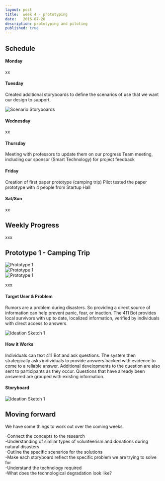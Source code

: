 ```yaml
---
layout: post
title:  week 4 - prototyping
date:   2016-07-20
description: prototyping and piloting
published: true
---
```

## Schedule  

#### Monday
xx

#### Tuesday
Created additional storyboards to define the scenarios of use that we want our design to support.

![Scenario Storyboards](../../../img/week-4/scenario_storyboard.png)

#### Wednesday
xx

#### Thursday
Meeting with professors to update them on our progress
Team meeting, including our sponsor (Smart Technology) for project feedback


#### Friday
Creation of first paper prototype (camping trip)
Pilot tested the paper prototype with 4 people from Startup Hall

#### Sat/Sun
xx


## Weekly Progress
xxx

## Prototype 1 - Camping Trip
![Prototype 1](../../../img/week-4/prototypeList1.jpg)<br/>
![Prototype 1](../../../img/week-4/prototypeList2.jpg)<br/>
![Prototype 1](../../../img/week-4/prototypeList3.jpg)<br/>

xxx

#### Target User & Problem
Rumors are a problem during disasters. So providing a direct source of information can help prevent panic, fear, or inaction. The 411 Bot provides local survivors with up to date, localized information, verified by individuals with direct access to answers.

![Ideation Sketch 1](../../../img/week-3/Idea1Diagram.png)

#### How it Works
Individuals can text 411 Bot and ask questions. The system then strategically asks individuals to provide answers backed with evidence to come to a reliable answer. Additional developments to the question are also sent to participants as they occur. Questions that have already been answered are grouped with existing information.

#### Storyboard
![Ideation Sketch 1](../../../img/week-3/Idea1Storyboard.png)



## Moving forward
We have some things to work out over the coming weeks.

-Connect the concepts to the research<br/>
-Understanding of similar types of volunteerism and donations during natural disasters<br/>
-Outline the specific scenarios for the solutions<br/>
-Make each storyboard reflect the specific problem we are trying to solve for<br/>
-Understand the technology required<br/>
-What does the technological degradation look like?
